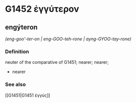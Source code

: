 # G1452 ἐγγύτερον

## engýteron

_(eng-goo'-ter-on | eng-GOO-teh-rone | ayng-GYOO-tay-rone)_

### Definition

neuter of the comparative of G1451; nearer; nearer; 

- nearer

### See also

[[G1451|G1451 ἐγγύς]]
